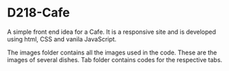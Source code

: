 # D218-Cafe
A simple front end idea for a Cafe. It is a responsive site and is developed using html, CSS and vanila JavaScript.

The images folder contains all the images used in the code. These are the images of several dishes.
Tab folder contains codes for the respective tabs.
